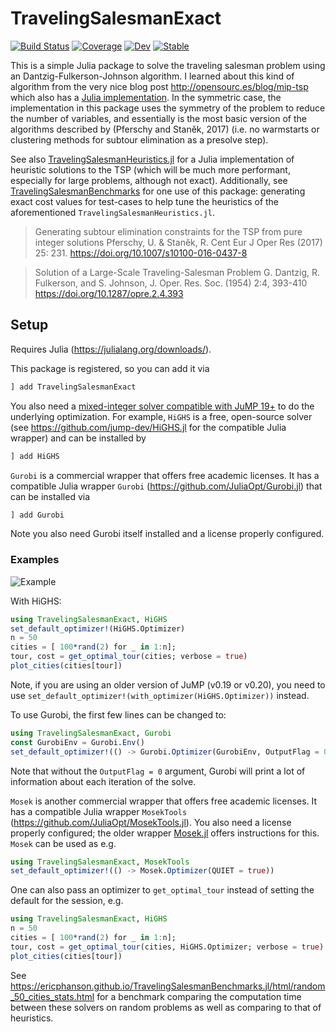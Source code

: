 # TravelingSalesmanExact

[![Build Status](https://github.com/ericphanson/TravelingSalesmanExact.jl/workflows/CI/badge.svg)](https://github.com/ericphanson/TravelingSalesmanExact.jl/actions)
[![Coverage](https://codecov.io/gh/ericphanson/TravelingSalesmanExact.jl/branch/master/graph/badge.svg)](https://codecov.io/gh/ericphanson/TravelingSalesmanExact.jl)
[![Dev](https://img.shields.io/badge/docs-dev-blue.svg)](https://ericphanson.github.io/TravelingSalesmanExact.jl/dev)
[![Stable](https://img.shields.io/badge/docs-stable-blue.svg)](https://ericphanson.github.io/TravelingSalesmanExact.jl/stable)

This is a simple Julia package to solve the traveling salesman problem using an
Dantzig-Fulkerson-Johnson algorithm. I learned about this kind of algorithm from
the very nice blog post <http://opensourc.es/blog/mip-tsp> which also has a
[Julia implementation](https://github.com/opensourcesblog/mip_tsp). In the
symmetric case, the implementation in this package uses the symmetry of the
problem to reduce the number of variables, and essentially is the most basic
version of the algorithms described by (Pferschy and Staněk, 2017) (i.e. no
warmstarts or clustering methods for subtour elimination as a presolve step).

See also
[TravelingSalesmanHeuristics.jl](https://github.com/evanfields/TravelingSalesmanHeuristics.jl)
for a Julia implementation of heuristic solutions to the TSP (which will be much
more performant, especially for large problems, although not exact).
Additionally, see
[TravelingSalesmanBenchmarks](https://github.com/ericphanson/TravelingSalesmanBenchmarks.jl)
for one use of this package: generating exact cost values for test-cases to help
tune the heuristics of the aforementioned `TravelingSalesmanHeuristics.jl`.

>Generating subtour elimination constraints for the TSP from pure integer solutions
>Pferschy, U. & Staněk, R. Cent Eur J Oper Res (2017) 25: 231.
><https://doi.org/10.1007/s10100-016-0437-8>


>Solution of a Large-Scale Traveling-Salesman Problem
>G. Dantzig, R. Fulkerson, and S. Johnson, 	J. Oper. Res. Soc. (1954) 2:4, 393-410
><https://doi.org/10.1287/opre.2.4.393>


## Setup

Requires Julia (<https://julialang.org/downloads/>).

This package is registered, so you can add it via

```julia
] add TravelingSalesmanExact
```

You also need a
[mixed-integer solver compatible with JuMP 19+](http://www.juliaopt.org/JuMP.jl/v0.19.0/installation/#Getting-Solvers-1)
to do the underlying optimization. For example, `HiGHS` is a free, open-source
solver (see <https://github.com/jump-dev/HiGHS.jl> for the compatible Julia
wrapper) and can be installed by

```julia
] add HiGHS
```

`Gurobi` is a commercial wrapper that offers free academic licenses. It has a
compatible Julia wrapper `Gurobi` (<https://github.com/JuliaOpt/Gurobi.jl>) that
can be installed via

```julia
] add Gurobi
```

Note you also need Gurobi itself installed and a license properly configured.

### Examples

![Example](example.svg)

With HiGHS:

```julia
using TravelingSalesmanExact, HiGHS
set_default_optimizer!(HiGHS.Optimizer)
n = 50
cities = [ 100*rand(2) for _ in 1:n];
tour, cost = get_optimal_tour(cities; verbose = true)
plot_cities(cities[tour])
```

Note, if you are using an older version of JuMP (v0.19 or v0.20), you need to use `set_default_optimizer!(with_optimizer(HiGHS.Optimizer))` instead.

To use Gurobi, the first few lines can be changed to:

```julia
using TravelingSalesmanExact, Gurobi
const GurobiEnv = Gurobi.Env()
set_default_optimizer!(() -> Gurobi.Optimizer(GurobiEnv, OutputFlag = 0))
```

Note that without the `OutputFlag = 0` argument, Gurobi will print a lot of information about each iteration of the solve.

`Mosek` is another commercial wrapper that offers free academic licenses. It has a compatible Julia wrapper `MosekTools` (<https://github.com/JuliaOpt/MosekTools.jl>). You also need a license properly configured; the older wrapper [Mosek.jl](https://github.com/JuliaOpt/Mosek.jl#installation) offers instructions for this. `Mosek` can be used as e.g.

```julia
using TravelingSalesmanExact, MosekTools
set_default_optimizer!(() -> Mosek.Optimizer(QUIET = true))
```

One can also pass an optimizer to `get_optimal_tour` instead of setting the default for the session, e.g.

```julia
using TravelingSalesmanExact, HiGHS
n = 50
cities = [ 100*rand(2) for _ in 1:n];
tour, cost = get_optimal_tour(cities, HiGHS.Optimizer; verbose = true)
plot_cities(cities[tour])
```

See <https://ericphanson.github.io/TravelingSalesmanBenchmarks.jl/html/random_50_cities_stats.html> for a benchmark comparing the computation time between these solvers on random problems as well as comparing to  that of heuristics.

